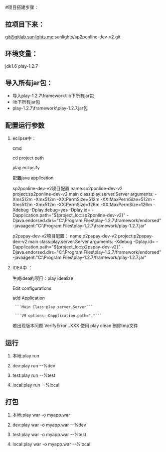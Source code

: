 #项目搭建步骤：

## 拉项目下来：

git@gitlab.sunlights.me:sunlights/sp2ponline-dev-v2.git
	
## 环境变量：

jdk1.6  play-1.2.7

## 导入所有jar包：

* 导入play-1.2.7\framework\lib下所有jar包
* lib下所有jar包
* play-1.2.7\framework\play-1.2.7.jar包

## 配置运行参数

1. eclipse中：
	
	cmd
	
	cd project path
	
	play eclipsify

	配置java application
	
	sp2ponline-dev-v2项目配置
	name:sp2ponline-dev-v2
	project:sp2ponline-dev-v2
	main class:play.server.Server
	arguments: -Xms512m -Xmx512m -XX:PermSize=512m -XX:MaxPermSize=512m -Xms512m -Xmx512m -XX:PermSize=126m -XX:MaxPermSize=126m -Xdebug -Dplay.debug=yes -Dplay.id= -Dapplication.path="${project_loc:sp2ponline-dev-v2}" -Djava.endorsed.dirs="C:\Program Files\play-1.2.7\framework/endorsed" -javaagent:"C:\Program Files\play-1.2.7\framework/play-1.2.7.jar"
	
	p2pspay-dev-v2项目配置：
	name:p2pspay-dev-v2
	project:p2pspay-dev-v2
	main class:play.server.Server
	arguments:	-Xdebug  -Dplay.id= -Dapplication.path="${project_loc:p2pspay-dev-v2}" -Djava.endorsed.dirs="C:\Program Files\play-1.2.7/framework/endorsed" -javaagent:"C:\Program Files\play-1.2.7/framework/play-1.2.7.jar"

	
2. IDEA中	：

	 生成idea的项目：play idealize
	
	 Edit configurations
	 
	 add Application
	 
		```Main Class:play.server.Server```
		
		```VM options:-Dapplication.path="."```
	 
	 若出现版本问题  VerifyError...XXX   使用 play clean 删除tmp文件

## 运行

1. 本地:play run

2. dev:play run --%dev

3. test:play run --%test

4. local:play run --%local

## 打包

1. 本地:play war -o myapp.war

2. dev:play war -o myapp.war --%dev

3. test:play war -o myapp.war --%test

4. local:play war -o myapp.war --%local



        
        
		
		
		